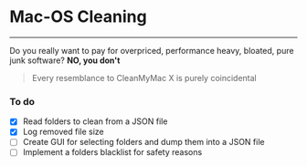 # Mac-OS Cleaning
---
Do you really want to pay for overpriced, performance heavy, bloated, pure junk software?
**NO, you don't**

> Every resemblance to CleanMyMac X is purely coincidental

### To do

- [x] Read folders to clean from a JSON file
- [x] Log removed file size
- [ ] Create GUI for selecting folders and dump them into a JSON file
- [ ] Implement a folders blacklist for safety reasons
